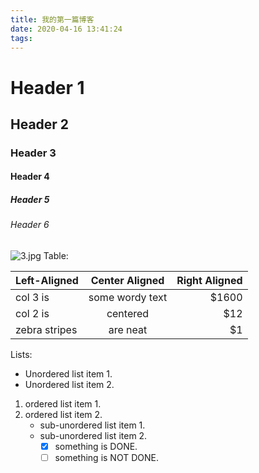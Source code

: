 ```yaml
---
title: 我的第一篇博客
date: 2020-04-16 13:41:24
tags:
---
```

# Header 1
## Header 2
### Header 3
#### Header 4
##### Header 5
###### Header 6
![3.jpg](https://i.loli.net/2020/04/16/MYWX9JTi284L6u5.jpg)
Table:

| Left-Aligned  | Center Aligned  | Right Aligned |
| :------------ | :-------------: | ------------: |
| col 3 is      | some wordy text |         $1600 |
| col 2 is      |    centered     |           $12 |
| zebra stripes |    are neat     |            $1 |

Lists:

* Unordered list item 1.
* Unordered list item 2.

1. ordered list item 1.
2. ordered list item 2.
   + sub-unordered list item 1.
   + sub-unordered list item 2.
     + [x] something is DONE.
     + [ ] something is NOT DONE.